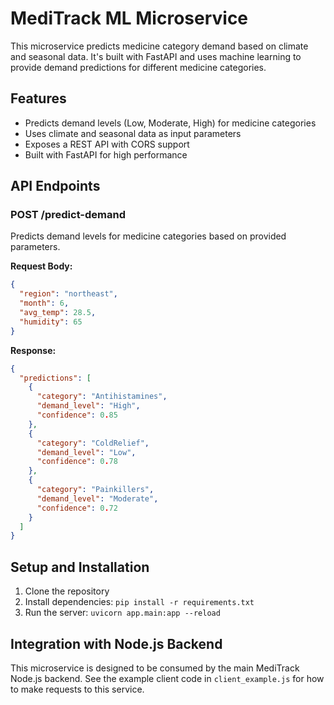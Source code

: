 # MediTrack ML Microservice

This microservice predicts medicine category demand based on climate and seasonal data. It's built with FastAPI and uses machine learning to provide demand predictions for different medicine categories.

## Features

- Predicts demand levels (Low, Moderate, High) for medicine categories
- Uses climate and seasonal data as input parameters
- Exposes a REST API with CORS support
- Built with FastAPI for high performance

## API Endpoints

### POST /predict-demand

Predicts demand levels for medicine categories based on provided parameters.

**Request Body:**

```json
{
  "region": "northeast",
  "month": 6,
  "avg_temp": 28.5,
  "humidity": 65
}
```

**Response:**

```json
{
  "predictions": [
    {
      "category": "Antihistamines",
      "demand_level": "High",
      "confidence": 0.85
    },
    {
      "category": "ColdRelief",
      "demand_level": "Low",
      "confidence": 0.78
    },
    {
      "category": "Painkillers",
      "demand_level": "Moderate",
      "confidence": 0.72
    }
  ]
}
```

## Setup and Installation

1. Clone the repository
2. Install dependencies: `pip install -r requirements.txt`
3. Run the server: `uvicorn app.main:app --reload`

## Integration with Node.js Backend

This microservice is designed to be consumed by the main MediTrack Node.js backend. See the example client code in `client_example.js` for how to make requests to this service.